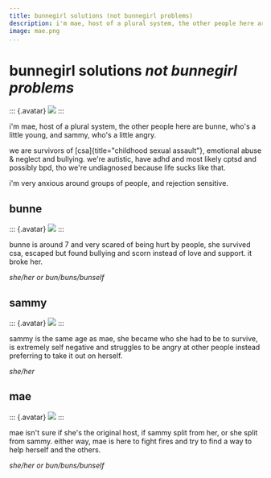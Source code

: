 ```yaml
---
title: bunnegirl solutions (not bunnegirl problems)
description: i'm mae, host of a plural system, the other people here are bunne, who's a little young, and sammy, who's a little angry.
image: mae.png
...
```


# bunnegirl solutions *not bunnegirl problems*

::: {.avatar}
<img src="mae.png">
:::

i'm mae, host of a plural system, the other people here are bunne, who's a little young, and sammy, who's a little angry.

we are survivors of [csa]{title="childhood sexual assault"}, emotional abuse & neglect and bullying. we're autistic, have adhd and most likely cptsd and possibly bpd, tho we're undiagnosed because life sucks like that.

i'm very anxious around groups of people, and rejection sensitive.


## bunne

::: {.avatar}
<img src="bunne.png">
:::

bunne is around 7 and very scared of being hurt by people, she survived csa, escaped but found bullying and scorn instead of love and support. it broke her.

*she/her or bun/buns/bunself*


## sammy

::: {.avatar}
<img src="sammy.png">
:::

sammy is the same age as mae, she became who she had to be to survive, is extremely self negative and struggles to be angry at other people instead preferring to take it out on herself.

*she/her*


## mae

::: {.avatar}
<img src="mae.png">
:::

mae isn't sure if she's the original host, if sammy split from her, or she split from sammy. either way, mae is here to fight fires and try to find a way to help herself and the others.

*she/her or bun/buns/bunself*